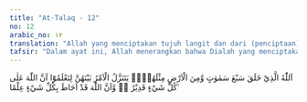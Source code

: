 ```yaml
---
title: "At-Talaq - 12"
no: 12
arabic_no: ١٢
translation: "Allah yang menciptakan tujuh langit dan dari (penciptaan) bumi juga serupa. Perintah Allah berlaku padanya, agar kamu mengetahui bahwa Allah Mahakuasa atas segala sesuatu, dan ilmu Allah benar-benar meliputi segala sesuatu. "
tafsir: "Dalam ayat ini, Allah menerangkan bahwa Dialah yang menciptakan tujuh petala langit dan yang menciptakan tujuh lapis bumi. Dalam sebuah hadis yang diriwayatkan oleh Ibnu Mas'ud , Nabi saw bersabda: \n\nWahai Abu dzarr, tidaklah ada (perbandingan) tujuh petala langit dengan kursi melainkan seperti lingkaran kecil di hamparan tanah yang luas. Sedangkan (perbandingan) 'Arsy dengan kursi di hamparan tanah yang luas dengan lingkaran kecil. (Riwayat Ibn hibban dan Abu Nu'aim)\n\nPerintah, qadha', dan qadar Allah berlaku di antara bumi dan langit. Dialah yang mengatur semuanya sesuai dengan ilmu-Nya yang Mahaluas, menerapkan kebijaksanaan-Nya yang adil dan membawa maslahat. Semuanya itu bertujuan agar manusia mengetahui sejauh mana kekuasaan Allah. Tidak ada sesuatu yang dapat menghalangi kehendak-Nya. Dia kuasa di atas segala sesuatu. Hal ini juga bertujuan agar manusia mengetahui bahwa ilmu Allah meliputi segala sesuatunya. Tidak ada sesuatu di langit dan di bumi walau bagaimanapun kecilnya, kecuali diketahui Allah. Tidak ada yang tersembunyi bagi-Nya, sebagaimana dijelaskan dalam firman-Nya:\n\nBagi Allah tidak ada sesuatu pun yang tersembunyi di bumi dan di langit. (Ali 'Imran/3: 5)\n\nDijelaskan juga dalam firman-Nya yang lain:\n\nDan tidak ada sesuatu pun yang tersembunyi bagi Allah, baik yang ada di bumi maupun yang ada di langit. (Ibrahim/14: 38)"
---
```

اَللّٰهُ الَّذِيْ خَلَقَ سَبْعَ سَمٰوٰتٍ وَّمِنَ الْاَرْضِ مِثْلَهُنَّۗ يَتَنَزَّلُ الْاَمْرُ بَيْنَهُنَّ لِتَعْلَمُوْٓا اَنَّ اللّٰهَ عَلٰى كُلِّ شَيْءٍ قَدِيْرٌ ەۙ وَّاَنَّ اللّٰهَ قَدْ اَحَاطَ بِكُلِّ شَيْءٍ عِلْمًا ࣖ